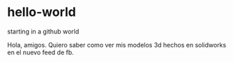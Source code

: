 # hello-world
starting in a github world

Hola, amigos. Quiero saber como ver mis modelos 3d hechos en solidworks en el nuevo feed de fb.
